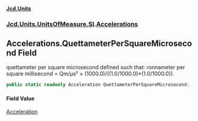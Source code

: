 #### [Jcd.Units](index.md 'index')
### [Jcd.Units.UnitsOfMeasure.SI](Jcd.Units.UnitsOfMeasure.SI.md 'Jcd.Units.UnitsOfMeasure.SI').[Accelerations](Accelerations.md 'Jcd.Units.UnitsOfMeasure.SI.Accelerations')

## Accelerations.QuettameterPerSquareMicrosecond Field

quettameter per square microsecond defined such that: ronnameter per square millisecond = Qm/μs² × (1000.0)/((1.0/1000.0)*(1.0/1000.0)).

```csharp
public static readonly Acceleration QuettameterPerSquareMicrosecond;
```

#### Field Value
[Acceleration](Acceleration.md 'Jcd.Units.UnitTypes.Acceleration')